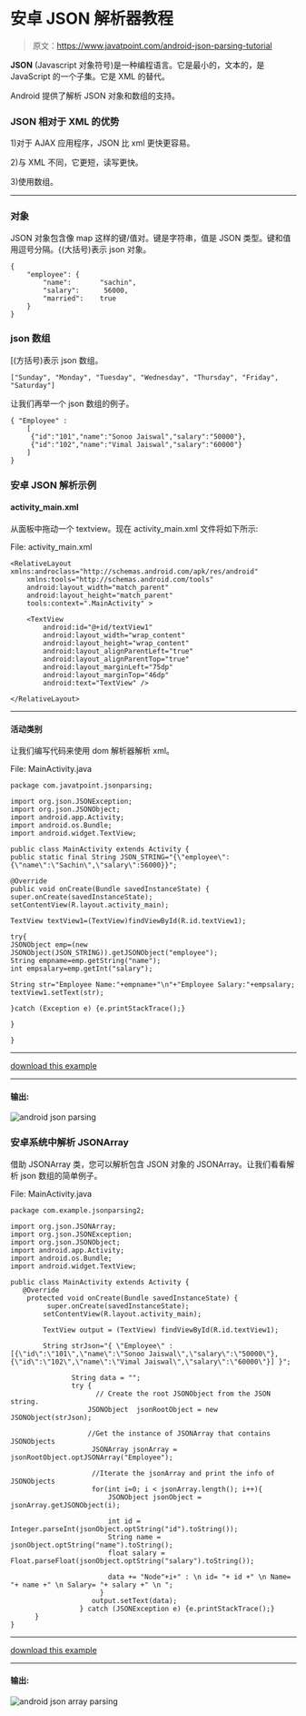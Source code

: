 # 安卓 JSON 解析器教程

> 原文：<https://www.javatpoint.com/android-json-parsing-tutorial>

**JSON** (Javascript 对象符号)是一种编程语言。它是最小的，文本的，是 JavaScript 的一个子集。它是 XML 的替代。

Android 提供了解析 JSON 对象和数组的支持。

### JSON 相对于 XML 的优势

1)对于 AJAX 应用程序，JSON 比 xml 更快更容易。

2)与 XML 不同，它更短，读写更快。

3)使用数组。

* * *

### 对象

JSON 对象包含像 map 这样的键/值对。键是字符串，值是 JSON 类型。键和值用逗号分隔。{(大括号)表示 json 对象。

```
{
    "employee": {
        "name":       "sachin", 
        "salary":      56000, 
        "married":    true
    }
}

```

### json 数组

[(方括号)表示 json 数组。

```
["Sunday", "Monday", "Tuesday", "Wednesday", "Thursday", "Friday", "Saturday"]

```

让我们再举一个 json 数组的例子。

```
{ "Employee" :
    [
     {"id":"101","name":"Sonoo Jaiswal","salary":"50000"},
     {"id":"102","name":"Vimal Jaiswal","salary":"60000"}
    ] 
}

```

### 安卓 JSON 解析示例

#### activity_main.xml

从面板中拖动一个 textview。现在 activity_main.xml 文件将如下所示:

File: activity_main.xml

```
<RelativeLayout xmlns:androclass="http://schemas.android.com/apk/res/android"
    xmlns:tools="http://schemas.android.com/tools"
    android:layout_width="match_parent"
    android:layout_height="match_parent"
    tools:context=".MainActivity" >

    <TextView
        android:id="@+id/textView1"
        android:layout_width="wrap_content"
        android:layout_height="wrap_content"
        android:layout_alignParentLeft="true"
        android:layout_alignParentTop="true"
        android:layout_marginLeft="75dp"
        android:layout_marginTop="46dp"
        android:text="TextView" />

</RelativeLayout>

```

* * *

#### 活动类别

让我们编写代码来使用 dom 解析器解析 xml。

File: MainActivity.java

```
package com.javatpoint.jsonparsing;

import org.json.JSONException;
import org.json.JSONObject;
import android.app.Activity;
import android.os.Bundle;
import android.widget.TextView;

public class MainActivity extends Activity {
public static final String JSON_STRING="{\"employee\":{\"name\":\"Sachin\",\"salary\":56000}}";

@Override
public void onCreate(Bundle savedInstanceState) {
super.onCreate(savedInstanceState);
setContentView(R.layout.activity_main);

TextView textView1=(TextView)findViewById(R.id.textView1);

try{
JSONObject emp=(new JSONObject(JSON_STRING)).getJSONObject("employee");
String empname=emp.getString("name");
int empsalary=emp.getInt("salary");

String str="Employee Name:"+empname+"\n"+"Employee Salary:"+empsalary;
textView1.setText(str);

}catch (Exception e) {e.printStackTrace();}

}

}

```

* * *

[download this example](https://static.javatpoint.com/src/android/JsonParsing.zip)

* * *

#### 输出:

![android json parsing](img/0ee593ccee7ea38edf7872611eaedbc1.png)

### 安卓系统中解析 JSONArray

借助 JSONArray 类，您可以解析包含 JSON 对象的 JSONArray。让我们看看解析 json 数组的简单例子。

File: MainActivity.java

```
package com.example.jsonparsing2;

import org.json.JSONArray;
import org.json.JSONException;
import org.json.JSONObject;
import android.app.Activity;
import android.os.Bundle;
import android.widget.TextView;

public class MainActivity extends Activity {
   @Override
    protected void onCreate(Bundle savedInstanceState) {
         super.onCreate(savedInstanceState);
        setContentView(R.layout.activity_main);

        TextView output = (TextView) findViewById(R.id.textView1);

        String strJson="{ \"Employee\" :[{\"id\":\"101\",\"name\":\"Sonoo Jaiswal\",\"salary\":\"50000\"},{\"id\":\"102\",\"name\":\"Vimal Jaiswal\",\"salary\":\"60000\"}] }";

               String data = "";
               try {
                     // Create the root JSONObject from the JSON string.
            	   JSONObject  jsonRootObject = new JSONObject(strJson);

            	   //Get the instance of JSONArray that contains JSONObjects
                    JSONArray jsonArray = jsonRootObject.optJSONArray("Employee");

                    //Iterate the jsonArray and print the info of JSONObjects
                    for(int i=0; i < jsonArray.length(); i++){
                        JSONObject jsonObject = jsonArray.getJSONObject(i);

                        int id = Integer.parseInt(jsonObject.optString("id").toString());
                        String name = jsonObject.optString("name").toString();
                        float salary = Float.parseFloat(jsonObject.optString("salary").toString());

                        data += "Node"+i+" : \n id= "+ id +" \n Name= "+ name +" \n Salary= "+ salary +" \n ";
                      }
                    output.setText(data);
                 } catch (JSONException e) {e.printStackTrace();}
      }
}

```

* * *

[download this example](https://static.javatpoint.com/src/android/JsonParsing2.zip)

* * *

#### 输出:

![android json array parsing](img/5af7412899e39b376b8452a8bfd45f2e.png)